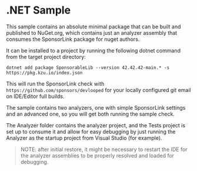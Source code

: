 # .NET Sample

This sample contains an absolute minimal package that can be built and published to NuGet.org, 
which contains just an analyzer assembly that consumes the SponsorLink package for nuget authors.

It can be installed to a project by running the following dotnet command from the target 
project directory:

```
dotnet add package SponsorableLib --version 42.42.42-main.* -s https://pkg.kzu.io/index.json
```

This will run the SponsorLink check with `https://github.com/sponsors/devlooped` for your 
locally configured git email on IDE/Editor full builds. 

The sample contains two analyzers, one with simple SponsorLink settings and an advanced one, 
so you will get both running the sample check.

The Analyzer folder contains the analyzer project, and the Tests project is set up to consume 
it and allow for easy debugging by just running the Analyzer as the startup project from 
Visual Studio (for example).

> NOTE: after initial restore, it might be necessary to restart the IDE for the analyzer 
> assemblies to be properly resolved and loaded for debugging.


